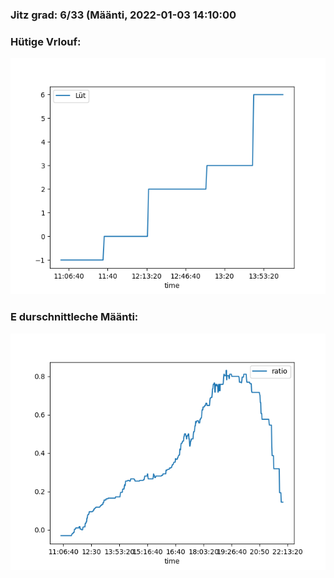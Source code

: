 ### Jitz grad: 6/33 (Määnti, 2022-01-03 14:10:00

### Hütige Vrlouf:
![Graph](Today.png)

### E durschnittleche Määnti:
![Graph](Määnti.png)